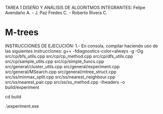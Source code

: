 TAREA 1 DISEÑO Y ANÁLISIS DE ALGORITMOS
INTEGRANTES: Felipe Avendaño A. - J. Paz Fredes C. - Roberto Rivera C.

# M-trees
INSTRUCCIONES DE EJECUCIÓN:
1.- En consola, compilar haciendo uso de las siguientes instrucciones:
g++ -fdiagnostics-color=always -g -Og src/cp/bfs_utils.cpp src/cp/cp_method.cpp src/cp/dfs_utils.cpp src/cp/sample_utils.cpp src/cp/simple_funcs.cpp src/general/cluster_utils.cpp src/general/experiment.cpp src/general/MSearch.cpp src/general/mtree_struct.cpp src/ss/minmax_split.cpp src/ss/nearest_neighbour.cpp src/ss/nearest_pair.cpp src/ss/ss_method.cpp -Iheaders -o build/experiment

cd build

.\experiment.exe
